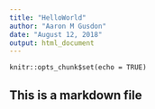 ```yaml
---
title: "HelloWorld"
author: "Aaron M Gusdon"
date: "August 12, 2018"
output: html_document
---
```


```{r setup, include=FALSE}
knitr::opts_chunk$set(echo = TRUE)
```
## This is a markdown file